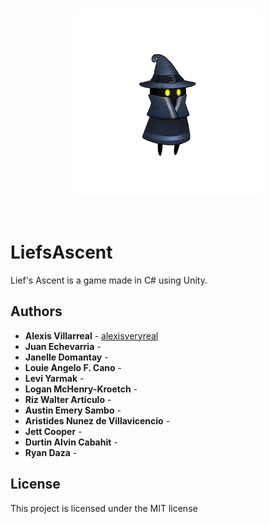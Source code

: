<br>

<p align="center"> 
<a href="https://indigameworks.itch.io/liefs-ascent"><img width="300" src="LiefsAscent/Nemo.png" alt="wizard"></a>
</p>

<br>

# LiefsAscent
Lief's Ascent is a game made in C# using Unity. 

## Authors
* **Alexis Villarreal** - [alexisveryreal](https://github.com/alexisveryreal)
* **Juan Echevarria** - 
* **Janelle Domantay** -
* **Louie Angelo F. Cano** - 
* **Levi Yarmak** -
* **Logan McHenry-Kroetch** -
* **Riz Walter Articulo** -
* **Austin Emery Sambo** -
* **Aristides Nunez de Villavicencio** -
* **Jett Cooper** -
* **Durtin Alvin Cabahit** -
* **Ryan Daza** -

## License

This project is licensed under the MIT license

